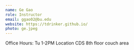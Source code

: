 ```yaml
---
name: Ge Gao
role: Instructor
email: ggao02@bu.edu
website: https://tdrinker.github.io/
photo: ge.jpeg
---
```


Office Hours: Tu 1-2PM Location CDS 8th floor couch area
